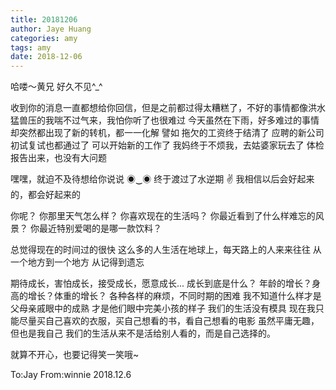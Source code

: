 ```yaml
---
title: 20181206
author: Jaye Huang
categories: amy
tags: amy
date: 2018-12-06
---
```


哈喽～黄兄 好久不见^\_^

收到你的消息一直都想给你回信，但是之前都过得太糟糕了，不好的事情都像洪水猛兽压的我喘不过气来，我怕你听了也很难过
今天虽然在下雨，好多难过的事情却突然都出现了新的转机，都一一化解
譬如
拖欠的工资终于结清了
应聘的新公司初试复试也都通过了
可以开始新的工作了
我妈终于不烦我，去姑婆家玩去了
体检报告出来，也没有大问题

嘿嘿，就迫不及待想给你说说 ◉‿◉
终于渡过了水逆期 ✌️
我相信以后会好起来的，都会好起来的

你呢？
你那里天气怎么样？
你喜欢现在的生活吗？
你最近看到了什么样难忘的风景？
你最近特别爱喝的是哪一款饮料？

总觉得现在的时间过的很快
这么多的人生活在地球上，每天路上的人来来往往
从一个地方到一个地方
从记得到遗忘

期待成长，害怕成长，接受成长，愿意成长...
成长到底是什么？
年龄的增长？身高的增长？体重的增长？
各种各样的麻烦，不同时期的困难
我不知道什么样才是父母亲戚眼中的成熟
才是他们眼中完美小孩的样子
我们的生活没有模具
现在我只能尽量买自己喜欢的衣服，买自己想看的书，看自己想看的电影
虽然平庸无趣，但也是我自己
我们的生活从来不是活给别人看的，而是自己选择的。

就算不开心，也要记得笑一笑哦~

To:Jay
From:winnie
2018.12.6

